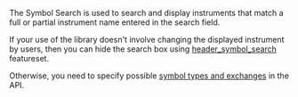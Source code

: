 The Symbol Search is used to search and display instruments that match a full or partial instrument name entered in the search field.

If your use of the library doesn't involve changing the displayed instrument by users, then you can hide the search box using [header_symbol_search](https://github.com/Abolfazl2647/Charts/blob/main/Featuresets.md) featureset.

Otherwise, you need to specify possible [symbol types and exchanges](https://github.com/Abolfazl2647/Charts/blob/main/JS-Api.md#exchanges) in the API.
